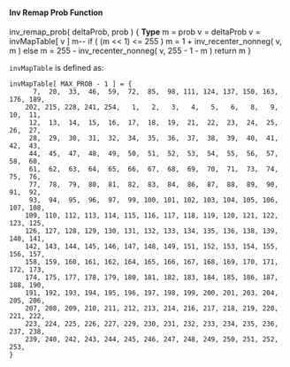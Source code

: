#### Inv Remap Prob Function

<div class="syntax">
inv_remap_prob( deltaProb, prob ) {                                   <b>Type</b>
    m = prob
    v = deltaProb
    v = invMapTable[ v ]
    m--
    if ( (m << 1) <= 255 )
        m = 1 + inv_recenter_nonneg( v, m )
    else
        m = 255 - inv_recenter_nonneg( v, 255 - 1 - m )
    return m
}

</div>

`invMapTable` is defined as:

~~~~~
invMapTable[ MAX_PROB - 1 ] = {
      7,  20,  33,  46,  59,  72,  85,  98, 111, 124, 137, 150, 163, 176, 189,
    202, 215, 228, 241, 254,   1,   2,   3,   4,   5,   6,   8,   9,  10,  11,
     12,  13,  14,  15,  16,  17,  18,  19,  21,  22,  23,  24,  25,  26,  27,
     28,  29,  30,  31,  32,  34,  35,  36,  37,  38,  39,  40,  41,  42,  43,
     44,  45,  47,  48,  49,  50,  51,  52,  53,  54,  55,  56,  57,  58,  60,
     61,  62,  63,  64,  65,  66,  67,  68,  69,  70,  71,  73,  74,  75,  76,
     77,  78,  79,  80,  81,  82,  83,  84,  86,  87,  88,  89,  90,  91,  92,
     93,  94,  95,  96,  97,  99, 100, 101, 102, 103, 104, 105, 106, 107, 108,
    109, 110, 112, 113, 114, 115, 116, 117, 118, 119, 120, 121, 122, 123, 125,
    126, 127, 128, 129, 130, 131, 132, 133, 134, 135, 136, 138, 139, 140, 141,
    142, 143, 144, 145, 146, 147, 148, 149, 151, 152, 153, 154, 155, 156, 157,
    158, 159, 160, 161, 162, 164, 165, 166, 167, 168, 169, 170, 171, 172, 173,
    174, 175, 177, 178, 179, 180, 181, 182, 183, 184, 185, 186, 187, 188, 190,
    191, 192, 193, 194, 195, 196, 197, 198, 199, 200, 201, 203, 204, 205, 206,
    207, 208, 209, 210, 211, 212, 213, 214, 216, 217, 218, 219, 220, 221, 222,
    223, 224, 225, 226, 227, 229, 230, 231, 232, 233, 234, 235, 236, 237, 238,
    239, 240, 242, 243, 244, 245, 246, 247, 248, 249, 250, 251, 252, 253,
}
~~~~~
